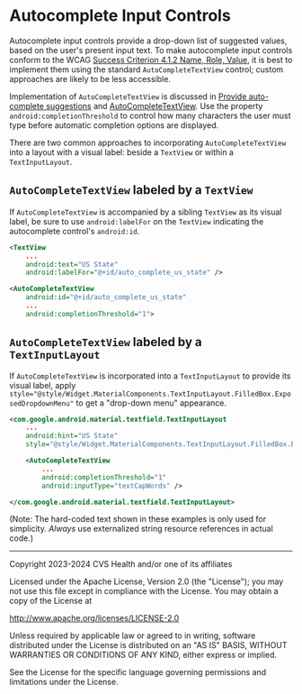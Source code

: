 # Autocomplete Input Controls
Autocomplete input controls provide a drop-down list of suggested values, based on the user's present input text. To make autocomplete input controls conform to the WCAG [Success Criterion 4.1.2 Name, Role, Value](https://www.w3.org/TR/WCAG22/#name-role-value), it is best to implement them using the standard `AutoCompleteTextView` control; custom approaches are likely to be less accessible.

Implementation of `AutoCompleteTextView` is discussed in [Provide auto-complete suggestions](https://developer.android.com/develop/ui/views/touch-and-input/keyboard-input/style#AutoComplete) and [AutoCompleteTextView](https://developer.android.com/reference/android/widget/AutoCompleteTextView). Use the property `android:completionThreshold` to control how many characters the user must type before automatic completion options are displayed.

There are two common approaches to incorporating `AutoCompleteTextView` into a layout with a visual label: beside a `TextView` or within a `TextInputLayout`.

## `AutoCompleteTextView` labeled by a `TextView`

If `AutoCompleteTextView` is accompanied by a sibling `TextView` as its visual label, be sure to use `android:labelFor` on the `TextView` indicating the autocomplete control's `android:id`.

```xml
<TextView
    ...
    android:text="US State"
    android:labelFor="@+id/auto_complete_us_state" />

<AutoCompleteTextView
    android:id="@+id/auto_complete_us_state"
    ...
    android:completionThreshold="1">
```

## `AutoCompleteTextView` labeled by a `TextInputLayout`

If `AutoCompleteTextView` is incorporated into a `TextInputLayout` to provide its visual label, apply `style="@style/Widget.MaterialComponents.TextInputLayout.FilledBox.ExposedDropdownMenu"` to get a "drop-down menu" appearance.

```xml
<com.google.android.material.textfield.TextInputLayout
    ...
    android:hint="US State"
    style="@style/Widget.MaterialComponents.TextInputLayout.FilledBox.ExposedDropdownMenu" >

    <AutoCompleteTextView
        ...
        android:completionThreshold="1"
        android:inputType="textCapWords" />

</com.google.android.material.textfield.TextInputLayout>
```

(Note: The hard-coded text shown in these examples is only used for simplicity. _Always_ use externalized string resource references in actual code.)

----

Copyright 2023-2024 CVS Health and/or one of its affiliates
   
Licensed under the Apache License, Version 2.0 (the "License");
you may not use this file except in compliance with the License.
You may obtain a copy of the License at

http://www.apache.org/licenses/LICENSE-2.0
       
Unless required by applicable law or agreed to in writing, software
distributed under the License is distributed on an "AS IS" BASIS,
WITHOUT WARRANTIES OR CONDITIONS OF ANY KIND, either express or implied.
   
See the License for the specific language governing permissions and
limitations under the License.
